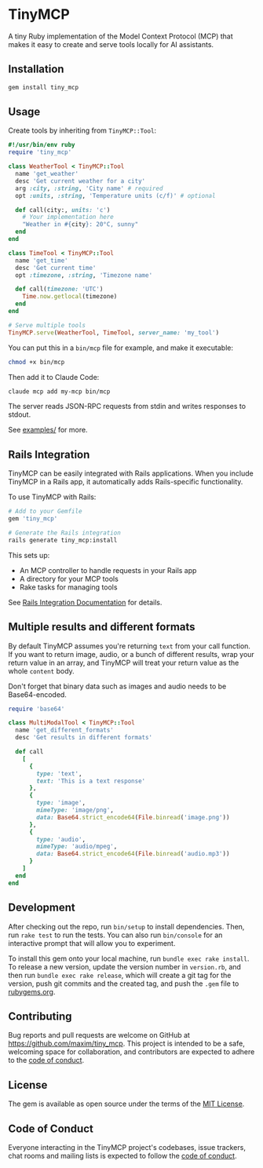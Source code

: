 # TinyMCP

A tiny Ruby implementation of the Model Context Protocol (MCP) that makes it easy to create and serve tools locally for AI assistants.

## Installation

```bash
gem install tiny_mcp
```

## Usage

Create tools by inheriting from `TinyMCP::Tool`:

```ruby
#!/usr/bin/env ruby
require 'tiny_mcp'

class WeatherTool < TinyMCP::Tool
  name 'get_weather'
  desc 'Get current weather for a city'
  arg :city, :string, 'City name' # required
  opt :units, :string, 'Temperature units (c/f)' # optional

  def call(city:, units: 'c')
    # Your implementation here
    "Weather in #{city}: 20°C, sunny"
  end
end

class TimeTool < TinyMCP::Tool
  name 'get_time'
  desc 'Get current time'
  opt :timezone, :string, 'Timezone name'

  def call(timezone: 'UTC')
    Time.now.getlocal(timezone)
  end
end

# Serve multiple tools
TinyMCP.serve(WeatherTool, TimeTool, server_name: 'my_tool')
```

You can put this in a `bin/mcp` file for example, and make it executable:

```bash
chmod +x bin/mcp
```

Then add it to Claude Code:

```bash
claude mcp add my-mcp bin/mcp
```

The server reads JSON-RPC requests from stdin and writes responses to stdout.

See [examples/](examples/) for more.

## Rails Integration

TinyMCP can be easily integrated with Rails applications. When you include TinyMCP in a Rails app, it automatically adds Rails-specific functionality.

To use TinyMCP with Rails:

```bash
# Add to your Gemfile
gem 'tiny_mcp'

# Generate the Rails integration
rails generate tiny_mcp:install
```

This sets up:

- An MCP controller to handle requests in your Rails app
- A directory for your MCP tools
- Rake tasks for managing tools

See [Rails Integration Documentation](lib/tiny_mcp/rails/README.md) for details.

## Multiple results and different formats

By default TinyMCP assumes you're returning `text` from your call function. If you want to return image, audio, or a bunch of different results, wrap your return value in an array, and TinyMCP will treat your return value as the whole `content` body.

Don't forget that binary data such as images and audio needs to be Base64-encoded.

```ruby
require 'base64'

class MultiModalTool < TinyMCP::Tool
  name 'get_different_formats'
  desc 'Get results in different formats'

  def call
    [
      {
        type: 'text',
        text: 'This is a text response'
      },
      {
        type: 'image',
        mimeType: 'image/png',
        data: Base64.strict_encode64(File.binread('image.png'))
      },
      {
        type: 'audio',
        mimeType: 'audio/mpeg',
        data: Base64.strict_encode64(File.binread('audio.mp3'))
      }
    ]
  end
end
```

## Development

After checking out the repo, run `bin/setup` to install dependencies. Then, run `rake test` to run the tests. You can also run `bin/console` for an interactive prompt that will allow you to experiment.

To install this gem onto your local machine, run `bundle exec rake install`. To release a new version, update the version number in `version.rb`, and then run `bundle exec rake release`, which will create a git tag for the version, push git commits and the created tag, and push the `.gem` file to [rubygems.org](https://rubygems.org).

## Contributing

Bug reports and pull requests are welcome on GitHub at https://github.com/maxim/tiny_mcp. This project is intended to be a safe, welcoming space for collaboration, and contributors are expected to adhere to the [code of conduct](https://github.com/maxim/tiny_mcp/blob/main/CODE_OF_CONDUCT.md).

## License

The gem is available as open source under the terms of the [MIT License](https://opensource.org/licenses/MIT).

## Code of Conduct

Everyone interacting in the TinyMCP project's codebases, issue trackers, chat rooms and mailing lists is expected to follow the [code of conduct](https://github.com/maxim/tiny_mcp/blob/main/CODE_OF_CONDUCT.md).
